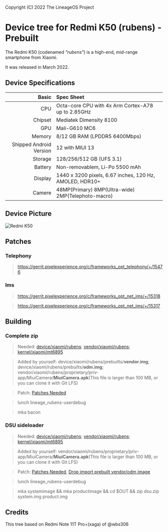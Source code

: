 Copyright (C) 2022 The LineageOS Project
# Device tree for Redmi K50 (rubens) - Prebuilt

The Redmi K50 (codenamed _"rubens"_) is a high-end, mid-range smartphone from Xiaomi.

It was released in March 2022.

## Device Specifications

|                   Basic | Spec Sheet                                              |
| ----------------------: | :------------------------------------------------------ |
|                     CPU | Octa-core CPU with 4x Arm Cortex-A78 up to 2.85GHz      |
|                 Chipset | Mediatek Dimensity 8100                                 |
|                     GPU | Mali-G610 MC6                                           |
|                  Memory | 8/12 GB RAM (LPDDR5 6400Mbps)                           |
| Shipped Android Version | 12 with MIUI 13                                         |
|                 Storage | 128/256/512 GB (UFS 3.1)                                |
|                 Battery | Non-removablem, Li-Po 5500 mAh                          |
|                 Display | 1440 x 3200 pixels, 6.67 inches, 120 Hz, AMOLED, HDR10+ |
|                  Camere | 48MP(Primary) 8MP(Ultra-wide) 2MP(Telephoto-macro)      |

## Device Picture
![Redmi K50](https://cdn.cnbj0.fds.api.mi-img.com/b2c-shopapi-pms/pms_1653381863.47942179.png)

## Patches

### Telephony
> https://gerrit.pixelexperience.org/c/frameworks_opt_telephony/+/15476

### Ims
> https://gerrit.pixelexperience.org/c/frameworks_opt_net_ims/+/15318

> https://gerrit.pixelexperience.org/c/frameworks_opt_net_ims/+/15317

## Building

### Complete zip
> Needed: [device/xiaomi/rubens](https://github.com/YuKongA/device_xiaomi_rubens-prebuilt); [vendor/xiaomi/rubens](https://github.com/YuKongA/vendor_xiaomi_rubens-prebuilt); [kernel/xiaomi/mt6895](https://github.com/wbs306/kernel_xiaomi_mt6895)

> Added by yourself: device/xiaomi/rubens/prebuilts/<b>vendor.img</b>; device/xiaomi/rubens/prebuilts/<b>odm.img</b>; vendor/xiaomi/rubens/proprietary/priv-app/MiuiCamera/<b>MiuiCamera.apk</b>(This file is larger than 100 MB, or you can clone it with Git LFS)

> Patch: [Patches Needed](#Patches)

> lunch lineage_rubens-userdebug

> mka bacon

### DSU sideloader
> Needed: [device/xiaomi/rubens](https://github.com/YuKongA/device_xiaomi_rubens-prebuilt); [vendor/xiaomi/rubens](https://github.com/YuKongA/vendor_xiaomi_rubens-prebuilt); [kernel/xiaomi/mt6895](https://github.com/wbs306/kernel_xiaomi_mt6895)

> Added by yourself: vendor/xiaomi/rubens/proprietary/priv-app/MiuiCamera/<b>MiuiCamera.apk</b>(This file is larger than 100 MB, or you can clone it with Git LFS)

> Patch: [Patches Needed](#Patches), [Drop import prebuilt vendor/odm image](https://github.com/YuKongA/device_xiaomi_rubens-prebuilt/commit/96060cfb8e85fa1a1e6728c68d08b36db233fa5d)

> lunch lineage_rubens-userdebug

> mka systemimage && mka productimage && cd $OUT && zip dsu.zip system.img product.img

## Credits
This tree based on Redmi Note 11T Pro+(xaga) of @wbs306
